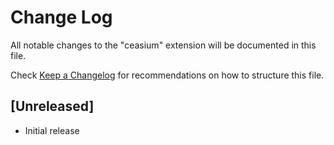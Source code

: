 # Change Log

All notable changes to the "ceasium" extension will be documented in this file.

Check [Keep a Changelog](http://keepachangelog.com/) for recommendations on how to structure this file.

## [Unreleased]

- Initial release